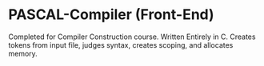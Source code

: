 # PASCAL-Compiler (Front-End)

Completed for Compiler Construction course. Written Entirely in C. Creates tokens from input file,
judges syntax, creates scoping, and allocates memory.
